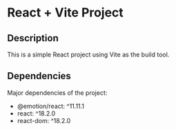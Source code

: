 # React + Vite Project

## Description

This is a simple React project using Vite as the build tool.

## Dependencies

Major dependencies of the project:

- @emotion/react: ^11.11.1
- react: ^18.2.0
- react-dom: ^18.2.0